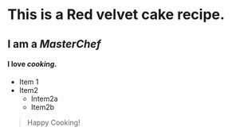 # This is a **Red velvet cake** recipe.
## I am a *MasterChef*
#### I love **_cooking_**.

* Item 1
* Item2
    * Intem2a
    * Item2b

> Happy Cooking!